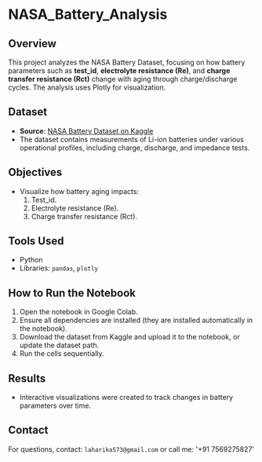 # NASA_Battery_Analysis
## Overview
This project analyzes the NASA Battery Dataset, focusing on how battery parameters such as **test_id**, **electrolyte resistance (Re)**, and **charge transfer resistance (Rct)** change with aging through charge/discharge cycles. The analysis uses Plotly for visualization.

## Dataset
- **Source**: [NASA Battery Dataset on Kaggle](https://www.kaggle.com/datasets/patrickfleith/nasa-battery-dataset/data)
- The dataset contains measurements of Li-ion batteries under various operational profiles, including charge, discharge, and impedance tests.

## Objectives
- Visualize how battery aging impacts:
  1. Test_id.
  2. Electrolyte resistance (Re).
  3. Charge transfer resistance (Rct).

## Tools Used
- Python
- Libraries: `pandas`, `plotly`

## How to Run the Notebook
1. Open the notebook in Google Colab.
2. Ensure all dependencies are installed (they are installed automatically in the notebook).
3. Download the dataset from Kaggle and upload it to the notebook, or update the dataset path.
4. Run the cells sequentially.

## Results
- Interactive visualizations were created to track changes in battery parameters over time.

## Contact
For questions, contact: `laharika573@gmail.com` or call me: '+91 7569275827'
